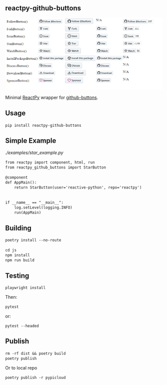 ## reactpy-github-buttons

![](docs/showcase.png)


 Minimal [ReactPy] wrapper for [github-buttons].

## Usage

    pip install reactpy-github-buttons


## Simple  Example

*./examples/star_example.py*
```
from reactpy import component, html, run
from reactpy_github_buttons import StarButton

@component
def AppMain():
    return StarButton(user='reactive-python', repo='reactpy')


if __name__ == "__main__":
    log.setLevel(logging.INFO)
    run(AppMain)
```

## Building

    poetry install --no-route

    cd js
    npm install
    npm run build

## Testing

    playwright install

Then:

    pytest 

or:

    pytest --headed

## Publish 

    rm -rf dist && poetry build
    poetry publish

Or to local repo

    poetry publish -r pypicloud


[github-buttons]: https://github.com/buttons/github-buttons
[ReactPy]: https://github.com/reactive-python/reactpy